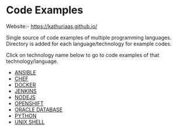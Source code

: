 # Code Examples

Website:- <https://kathuriaas.github.io/>

Single source of code examples of multiple programming languages.
Directory is added for each language/technology for example codes.

Click on technology name below to go to code examples of that technology/language.

- [ANSIBLE](ansible)
- [CHEF](chef)
- [DOCKER](docker)
- [JENKINS](jenkins)
- [NODEJS](nodejs)
- [OPENSHIFT](openshift)
- [ORACLE DATABASE](oracle_database)
- [PYTHON](python)
- [UNIX SHELL](unix_shell)
